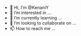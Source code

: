 - 👋 Hi, I’m @KenaniY
- 👀 I’m interested in ...
- 🌱 I’m currently learning ...
- 💞️ I’m looking to collaborate on ...
- 📫 How to reach me ...

<!---
KenaniY/KenaniY is a ✨ special ✨ repository because its `README.md` (this file) appears on your GitHub profile.
You can click the Preview link to take a look at your changes.
--->

